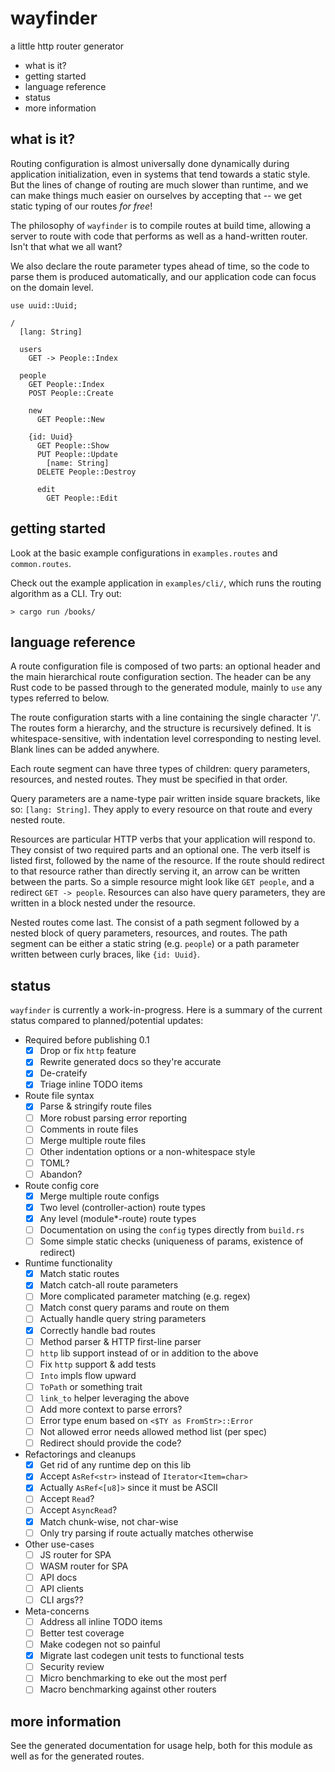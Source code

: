 wayfinder
=========

a little http router generator

- what is it?
- getting started
- language reference
- status
- more information

what is it?
-----------

Routing configuration is almost universally done dynamically during
application initialization, even in systems that tend towards a
static style.  But the lines of change of routing are much slower
than runtime, and we can make things much easier on ourselves by
accepting that -- we get static typing of our routes *for free*!

The philosophy of `wayfinder` is to compile routes at build time,
allowing a server to route with code that performs as well as a
hand-written router.  Isn't that what we all want?

We also declare the route parameter types ahead of time, so the
code to parse them is produced automatically, and our application
code can focus on the domain level.

```
use uuid::Uuid;

/
  [lang: String]

  users
    GET -> People::Index

  people
    GET People::Index
    POST People::Create

    new
      GET People::New

    {id: Uuid}
      GET People::Show
      PUT People::Update
        [name: String]
      DELETE People::Destroy

      edit
        GET People::Edit
```

getting started
---------------

Look at the basic example configurations in `examples.routes` and
`common.routes`.

Check out the example application in `examples/cli/`, which
runs the routing algorithm as a CLI.  Try out:

```
> cargo run /books/
```

language reference
------------------

A route configuration file is composed of two parts: an optional
header and the main hierarchical route configuration section.  The
header can be any Rust code to be passed through to the generated
module, mainly to `use` any types referred to below.

The route configuration starts with a line containing the single
character '/'.  The routes form a hierarchy, and the structure is
recursively defined.  It is whitespace-sensitive, with indentation
level corresponding to nesting level.  Blank lines can be added
anywhere.

Each route segment can have three types of children: query parameters,
resources, and nested routes.  They must be specified in that order.

Query parameters are a name-type pair written inside square brackets,
like so: `[lang: String]`.  They apply to every resource on that
route and every nested route.

Resources are particular HTTP verbs that your application will
respond to.  They consist of two required parts and an optional one.
The verb itself is listed first, followed by the name of the resource.
If the route should redirect to that resource rather than directly
serving it, an arrow can be written between the parts.  So a simple
resource might look like `GET people`, and a redirect `GET -> people`.
Resources can also have query parameters, they are written in a block
nested under the resource.

Nested routes come last.  The consist of a path segment followed by
a nested block of query parameters, resources, and routes.  The
path segment can be either a static string (e.g. `people`) or a
path parameter written between curly braces, like `{id: Uuid}`.

status
------

`wayfinder` is currently a work-in-progress.  Here is a summary of
the current status compared to planned/potential updates:

- Required before publishing 0.1
  - [x] Drop or fix `http` feature
  - [x] Rewrite generated docs so they're accurate
  - [x] De-crateify
  - [x] Triage inline TODO items

- Route file syntax
  - [x] Parse & stringify route files
  - [ ] More robust parsing error reporting
  - [ ] Comments in route files
  - [ ] Merge multiple route files
  - [ ] Other indentation options or a non-whitespace style
  - [ ] TOML?
  - [ ] Abandon?

- Route config core
  - [x] Merge multiple route configs
  - [x] Two level (controller-action) route types
  - [x] Any level (module*-route) route types
  - [ ] Documentation on using the `config` types directly from `build.rs`
  - [ ] Some simple static checks (uniqueness of params, existence of redirect)

- Runtime functionality
  - [x] Match static routes
  - [x] Match catch-all route parameters
  - [ ] More complicated parameter matching (e.g. regex)
  - [ ] Match const query params and route on them
  - [ ] Actually handle query string parameters
  - [x] Correctly handle bad routes
  - [ ] Method parser & HTTP first-line parser
  - [ ] `http` lib support instead of or in addition to the above
  - [ ] Fix `http` support & add tests
  - [ ] `Into` impls flow upward
  - [ ] `ToPath` or something trait
  - [ ] `link_to` helper leveraging the above
  - [ ] Add more context to parse errors?
  - [ ] Error type enum based on `<$TY as FromStr>::Error`
  - [ ] Not allowed error needs allowed method list (per spec)
  - [ ] Redirect should provide the code?

- Refactorings and cleanups
  - [x] Get rid of any runtime dep on this lib
  - [x] Accept `AsRef<str>` instead of `Iterator<Item=char>`
  - [x] Actually `AsRef<[u8]>` since it must be ASCII
  - [ ] Accept `Read`?
  - [ ] Accept `AsyncRead`?
  - [x] Match chunk-wise, not char-wise
  - [ ] Only try parsing if route actually matches otherwise

- Other use-cases
  - [ ] JS router for SPA
  - [ ] WASM router for SPA
  - [ ] API docs
  - [ ] API clients
  - [ ] CLI args??

- Meta-concerns
  - [ ] Address all inline TODO items
  - [ ] Better test coverage
  - [ ] Make codegen not so painful
  - [x] Migrate last codegen unit tests to functional tests
  - [ ] Security review
  - [ ] Micro benchmarking to eke out the most perf
  - [ ] Macro benchmarking against other routers

more information
----------------

See the generated documentation for usage help, both for this
module as well as for the generated routes.
